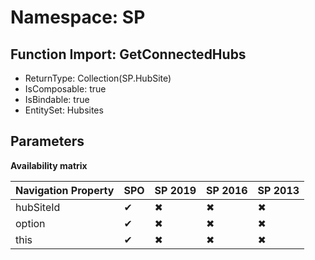 # Namespace: SP

## Function Import: GetConnectedHubs

- ReturnType: Collection(SP.HubSite)
- IsComposable: true
- IsBindable: true
- EntitySet: Hubsites

## Parameters

**Availability matrix**

Navigation Property | SPO | SP 2019 | SP 2016 | SP 2013
----------|-----|---------|---------|--------
hubSiteId | ✔ | ✖ | ✖ | ✖
option | ✔ | ✖ | ✖ | ✖
this | ✔ | ✖ | ✖ | ✖

